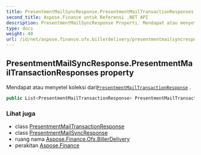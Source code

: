```yaml
---
title: PresentmentMailSyncResponse.PresentmentMailTransactionResponses
second_title: Aspose.Finance untuk Referensi .NET API
description: PresentmentMailSyncResponse Properti. Mendapat atau menyetel koleksi dariPresentmentMailTransactionResponse .
type: docs
weight: 40
url: /id/net/aspose.finance.ofx.billerdelivery/presentmentmailsyncresponse/presentmentmailtransactionresponses/
---
```

## PresentmentMailSyncResponse.PresentmentMailTransactionResponses property

Mendapat atau menyetel koleksi dari[`PresentmentMailTransactionResponse`](../../presentmentmailtransactionresponse/) .

```csharp
public List<PresentmentMailTransactionResponse> PresentmentMailTransactionResponses { get; set; }
```

### Lihat juga

* class [PresentmentMailTransactionResponse](../../presentmentmailtransactionresponse/)
* class [PresentmentMailSyncResponse](../)
* ruang nama [Aspose.Finance.Ofx.BillerDelivery](../../presentmentmailsyncresponse/)
* perakitan [Aspose.Finance](../../../)


